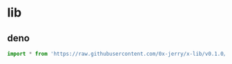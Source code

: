 # lib

## deno

```ts
import * from 'https://raw.githubusercontent.com/0x-jerry/x-lib/v0.1.0/mod.ts'
```
